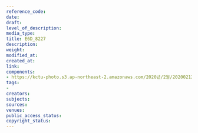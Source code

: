 ```yaml
---
reference_code: 
date: 
draft: 
level_of_description: 
media_type: 
title: E6D_8227
description: 
weight: 
modified_at: 
created_at: 
link: 
components:
- https://kctu-photo.s3.ap-northeast-2.amazonaws.com/2020년/2월/20200212_영남대의료원+고공농성+해단집회/E6D_8227.jpg
tags:
- 
creators: 
subjects: 
sources: 
venues: 
public_access_status: 
copyright_status: 
---
```


